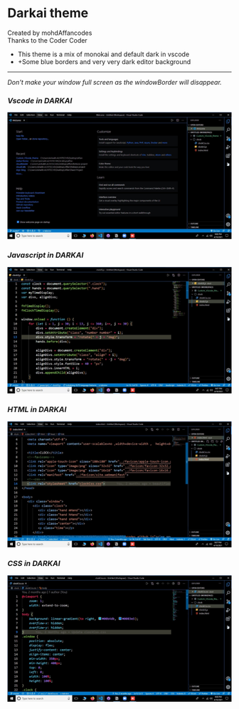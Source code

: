 # Darkai theme

Created by mohdAffancodes<br>
Thanks to the Coder Coder

-  This theme is a mix of monokai and default dark in vscode
-  +Some blue borders and very very dark editor background
<hr>
<i>Don't make your window full screen as the windowBorder will disappear.</1>

<h3>Vscode in DARKAI</h3>
<img src="https://github.com/mohdAffancodes/darkai-theme/blob/main/assets/intro.jpg">
<br>
<h3>Javascript in DARKAI</h3>
<img src="https://github.com/mohdAffancodes/darkai-theme/blob/main/assets/js.jpg">
<br>
<h3>HTML in DARKAI</h3>
<img src="https://github.com/mohdAffancodes/darkai-theme/blob/main/assets/html.jpg">
<br>
<h3>CSS in DARKAI</h3>
<img src="https://github.com/mohdAffancodes/darkai-theme/blob/main/assets/css.jpg">
